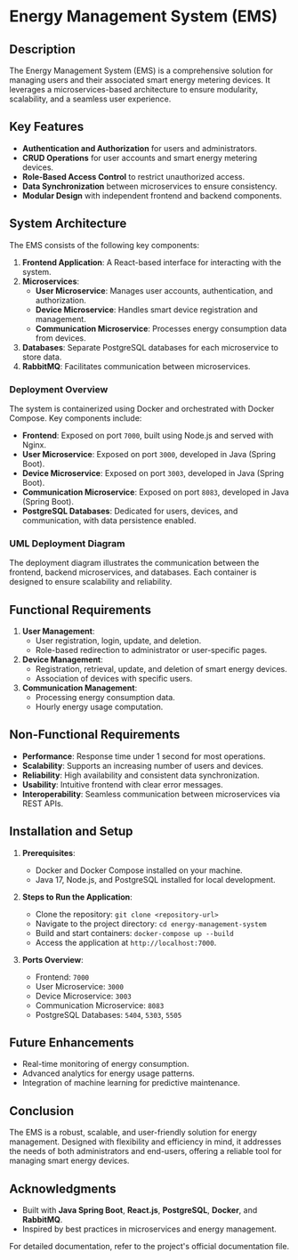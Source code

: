 # Energy Management System (EMS)

## Description
The Energy Management System (EMS) is a comprehensive solution for managing users and their associated smart energy metering devices. It leverages a microservices-based architecture to ensure modularity, scalability, and a seamless user experience.

## Key Features
- **Authentication and Authorization** for users and administrators.
- **CRUD Operations** for user accounts and smart energy metering devices.
- **Role-Based Access Control** to restrict unauthorized access.
- **Data Synchronization** between microservices to ensure consistency.
- **Modular Design** with independent frontend and backend components.

## System Architecture
The EMS consists of the following key components:
1. **Frontend Application**: A React-based interface for interacting with the system.
2. **Microservices**:
   - **User Microservice**: Manages user accounts, authentication, and authorization.
   - **Device Microservice**: Handles smart device registration and management.
   - **Communication Microservice**: Processes energy consumption data from devices.
3. **Databases**: Separate PostgreSQL databases for each microservice to store data.
4. **RabbitMQ**: Facilitates communication between microservices.

### Deployment Overview
The system is containerized using Docker and orchestrated with Docker Compose. Key components include:
- **Frontend**: Exposed on port `7000`, built using Node.js and served with Nginx.
- **User Microservice**: Exposed on port `3000`, developed in Java (Spring Boot).
- **Device Microservice**: Exposed on port `3003`, developed in Java (Spring Boot).
- **Communication Microservice**: Exposed on port `8083`, developed in Java (Spring Boot).
- **PostgreSQL Databases**: Dedicated for users, devices, and communication, with data persistence enabled.

### UML Deployment Diagram
The deployment diagram illustrates the communication between the frontend, backend microservices, and databases. Each container is designed to ensure scalability and reliability.

## Functional Requirements
1. **User Management**:
   - User registration, login, update, and deletion.
   - Role-based redirection to administrator or user-specific pages.
2. **Device Management**:
   - Registration, retrieval, update, and deletion of smart energy devices.
   - Association of devices with specific users.
3. **Communication Management**:
   - Processing energy consumption data.
   - Hourly energy usage computation.

## Non-Functional Requirements
- **Performance**: Response time under 1 second for most operations.
- **Scalability**: Supports an increasing number of users and devices.
- **Reliability**: High availability and consistent data synchronization.
- **Usability**: Intuitive frontend with clear error messages.
- **Interoperability**: Seamless communication between microservices via REST APIs.

## Installation and Setup
1. **Prerequisites**:
   - Docker and Docker Compose installed on your machine.
   - Java 17, Node.js, and PostgreSQL installed for local development.

2. **Steps to Run the Application**:
   - Clone the repository: `git clone <repository-url>`
   - Navigate to the project directory: `cd energy-management-system`
   - Build and start containers: `docker-compose up --build`
   - Access the application at `http://localhost:7000`.

3. **Ports Overview**:
   - Frontend: `7000`
   - User Microservice: `3000`
   - Device Microservice: `3003`
   - Communication Microservice: `8083`
   - PostgreSQL Databases: `5404`, `5303`, `5505`

## Future Enhancements
- Real-time monitoring of energy consumption.
- Advanced analytics for energy usage patterns.
- Integration of machine learning for predictive maintenance.

## Conclusion
The EMS is a robust, scalable, and user-friendly solution for energy management. Designed with flexibility and efficiency in mind, it addresses the needs of both administrators and end-users, offering a reliable tool for managing smart energy devices.

## Acknowledgments
- Built with **Java Spring Boot**, **React.js**, **PostgreSQL**, **Docker**, and **RabbitMQ**.
- Inspired by best practices in microservices and energy management.

For detailed documentation, refer to the project's official documentation file.
